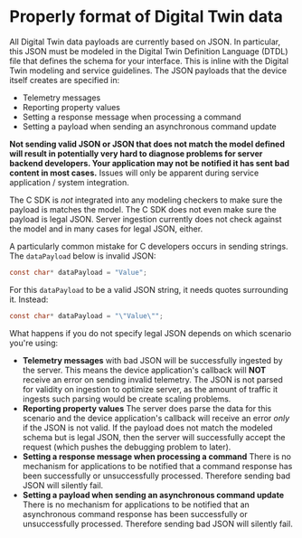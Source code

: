 # Properly format of Digital Twin data

All Digital Twin data payloads are currently based on JSON.  In particular, this JSON must be modeled in the Digital Twin Definition Language (DTDL) file that defines the schema for your interface.  This is inline with the Digital Twin modeling and service guidelines.  The JSON payloads that the device itself creates are specified in:

* Telemetry messages
* Reporting property values
* Setting a response message when processing a command
* Setting a payload when sending an asynchronous command update

**Not sending valid JSON or JSON that does not match the model defined will result in potentially very hard to diagnose problems for server backend developers.  Your application may not be notified it has sent bad content in most cases.**  Issues will only be apparent during service application / system integration.

The C SDK is *not* integrated into any modeling checkers to make sure the payload is matches the model.  The C SDK does not even make sure the payload is legal JSON.  Server ingestion currently does not check against the model and in many cases for legal JSON, either.

A particularly common mistake for C developers occurs in sending strings.  The `dataPayload` below is invalid JSON:

```c
const char* dataPayload = "Value";
```

For this `dataPayload` to be a valid JSON string, it needs quotes surrounding it.  Instead:

```c
const char* dataPayload = "\"Value\"";
```

What happens if you do not specify legal JSON depends on which scenario you're using:

* **Telemetry messages** with bad JSON will be successfully ingested by the server.  This means the device application's callback will **NOT** receive an error on sending invalid telemetry.  The JSON is not parsed for validity on ingestion to optimize server, as the amount of traffic it ingests such parsing would be create scaling problems.
* **Reporting property values** The server does parse the data for this scenario and the device application's callback will receive an error *only* if the JSON is not valid.  If the payload does not match the modeled schema but is legal JSON, then the server will successfully accept the request (which pushes the debugging problem to later).
* **Setting a response message when processing a command** There is no mechanism for applications to be notified that a command response has been successfully or unsuccessfully processed.  Therefore sending bad JSON will silently fail.
* **Setting a payload when sending an asynchronous command update** There is no mechanism for applications to be notified that an asynchronous command response has been successfully or unsuccessfully processed.  Therefore sending bad JSON will silently fail.
